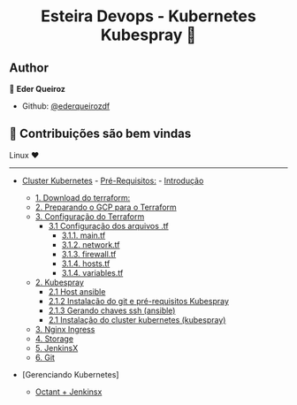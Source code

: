 <h1 align="center">Esteira Devops - Kubernetes Kubespray  👋</h1>

## Author
👤 **Eder Queiroz**
* Github: [@ederqueirozdf](https://github.com/ederqueirozdf)

## 🤝 Contribuições são bem vindas
Linux ❤️
<hr>

- [Cluster Kubernetes](Arquitetura-Kubespray-GCP.md#cluster-kubernetes)
      - [Pré-Requisitos:](Arquitetura-Kubespray-GCP.md#pré-requisitos)
      - [Introdução](Arquitetura-Kubespray-GCP.md#introdução)
  - [1. Download do terraform:](Arquitetura-Kubespray-GCP.md#1-download-do-terraform)
  - [2. Preparando o GCP para o Terraform](Arquitetura-Kubespray-GCP.md#2-preparando-o-gcp-para-o-terraform)
  - [3. Configuração do Terraform](Arquitetura-Kubespray-GCP.md#3-configuração-do-terraform)
    - [3.1 Configuração dos arquivos .tf](Arquitetura-Kubespray-GCP.md#31-configuração-dos-arquivos-tf)
      - [3.1.1. main.tf](Arquitetura-Kubespray-GCP.md#311-maintf)
      - [3.1.2. network.tf](Arquitetura-Kubespray-GCP.md#312-networktf)
      - [3.1.3. firewall.tf](Arquitetura-Kubespray-GCP.md#313-firewalltf)
      - [3.1.4. hosts.tf](Arquitetura-Kubespray-GCP.md#314-hoststf)
      - [3.1.4. variables.tf](Arquitetura-Kubespray-GCP.md#314-variablestf)
  - [2. Kubespray](Arquitetura-Kubespray-GCP.md#2-kubespray)
      - [2.1 Host ansible](Arquitetura-Kubespray-GCP.md#21-host-ansible)
      - [2.1.2 Instalação do git e pré-requisitos Kubespray](Arquitetura-Kubespray-GCP.md#212-instalação-do-git-e-pré-requisitos-kubespray)
      - [2.1.3 Gerando chaves ssh (ansible)](Arquitetura-Kubespray-GCP.md#213-gerando-chaves-ssh-ansible)
      - [2.1 Instalação do cluster kubernetes (kubespray)](Arquitetura-Kubespray-GCP.md#21-instalação-do-cluster-kubernetes-kubespray)
  - [3. Nginx Ingress](Arquitetura-Kubespray-GCP.md#3-nginx-ingress)
  - [4. Storage](Arquitetura-Kubespray-GCP.md#4-storage)
  - [5. JenkinsX](Arquitetura-Kubespray-GCP.md#5-jenkinsx)
  - [6. Git](Arquitetura-Kubespray-GCP.md#6-git)

- [Gerenciando Kubernetes]
  - [Octant + Jenkinsx](JenkinsX/Octante.md)
